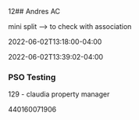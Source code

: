 
12## Andres AC
 

mini split --> to check with association

2022-06-02T13:18:00-04:00

2022-06-02T13:39:02-04:00

### PSO Testing

 
129 - claudia property manager

440160071906